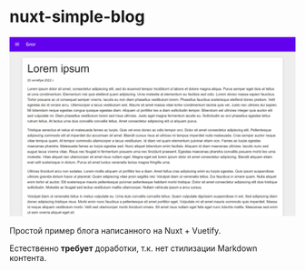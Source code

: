 # nuxt-simple-blog

![Скриншот](readme_screenshot.png)

Простой пример блога написанного на Nuxt + Vuetify.

Естественно **требует** доработки, т.к. нет стилизации Markdown контента.
